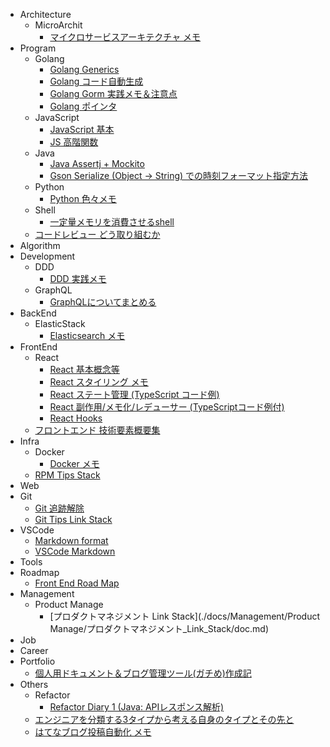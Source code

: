 - Architecture
  - MicroArchit
    - [マイクロサービスアーキテクチャ メモ](./docs/Architecture/MicroArchit/マイクロサービスアーキテクチャ_メモ/doc.md)
- Program
  - Golang
    - [Golang Generics](./docs/Program/Golang/Golang_Generics/doc.md)
    - [Golang コード自動生成](./docs/Program/Golang/Golang_コード自動生成/doc.md)
    - [Golang Gorm 実践メモ＆注意点](./docs/Program/Golang/Golang_Gorm_実践メモ＆注意点/doc.md)
    - [Golang ポインタ](./docs/Program/Golang/Golang_ポインタ/doc.md)
  - JavaScript
    - [JavaScript 基本](./docs/Program/JavaScript/JavaScript_基本/doc.md)
    - [JS 高階関数](./docs/Program/JavaScript/JS_高階関数/doc.md)
  - Java
    - [Java Assertj + Mockito](./docs/Program/Java/Java_Assertj_+_Mockito/doc.md)
    - [Gson Serialize (Object -> String) での時刻フォーマット指定方法](./docs/Program/Java/Gson_Serialize_(Object_-＞_String)_での時刻フォーマット指定方法/doc.md)
  - Python
    - [Python 色々メモ](./docs/Program/Python/Python_色々メモ/python_基本.md)
  - Shell
    - [一定量メモリを消費させるshell](./docs/Program/Shell/一定量メモリを消費させるshell/doc.md)
  - [コードレビュー どう取り組むか](./docs/Program/コードレビュー_どう取り組むか/doc.md)
- Algorithm
- Development
  - DDD
    - [DDD 実践メモ](./docs/Development/DDD/DDD_実践メモ/doc.md)
  - GraphQL
    - [GraphQLについてまとめる](./docs/Development/GraphQL/GraphQLについてまとめる/doc.md)
- BackEnd
  - ElasticStack
    - [Elasticsearch メモ](./docs/BackEnd/ElasticStack/Elasticsearch_メモ/doc.md)
- FrontEnd
  - React
    - [React 基本概念等](./docs/FrontEnd/React/React_基本概念等/doc.md)
    - [React スタイリング メモ](./docs/FrontEnd/React/React_スタイリング_メモ/doc.md)
    - [React ステート管理 (TypeScript コード例)](./docs/FrontEnd/React/React_ステート管理_(TypeScript_コード例)/doc.md)
    - [React 副作用/メモ化/レデューサー (TypeScriptコード例付)](./docs/FrontEnd/React/React_副作用／メモ化／レデューサー_(TypeScriptコード例付)/doc.md)
    - [React Hooks](./docs/FrontEnd/React/React_Hooks/doc.md)
  - [フロントエンド 技術要素概要集](./docs/FrontEnd/フロントエンド_技術要素概要集/doc.md)
- Infra
  - Docker
    - [Docker メモ](./docs/Infra/Docker/Docker_メモ/doc.md)
  - [RPM Tips Stack](./docs/Infra/RPM_Tips_Stack/doc.md)
- Web
- Git
  - [Git 追跡解除](./docs/Git/Git_追跡解除/Git_追跡解除.md)
  - [Git Tips Link Stack](./docs/Git/Git_Tips_Link_Stack/doc.md)
- VSCode
  - [Markdown format](./docs/VSCode/Markdown_format/doc.md)
  - [VSCode Markdown](./docs/VSCode/VSCode_Markdown/VSCode.md)
- Tools
- Roadmap
  - [Front End Road Map](./docs/Roadmap/Front_End_Road_Map/FrotEnd_RoadMap.md)
- Management
  - Product Manage
    - [プロダクトマネジメント Link Stack](./docs/Management/Product Manage/プロダクトマネジメント_Link_Stack/doc.md)
- Job
- Career
- Portfolio
  - [個人用ドキュメント＆ブログ管理ツール(ガチめ)作成記](./docs/Portfolio/個人用ドキュメント＆ブログ管理ツール(ガチめ)作成記/doc.md)
- Others
  - Refactor
    - [Refactor Diary 1 (Java: APIレスポンス解析)](./docs/Others/Refactor/Refactor_Diary_1_(Java：_APIレスポンス解析)/doc.md)
  - [エンジニアを分類する3タイプから考える自身のタイプとその先と](./docs/Others/エンジニアを分類する3タイプから考える自身のタイプとその先と/doc.md)
  - [はてなブログ投稿自動化 メモ](./docs/Others/はてなブログ投稿自動化_メモ/はてなブログ投稿自動化.md)